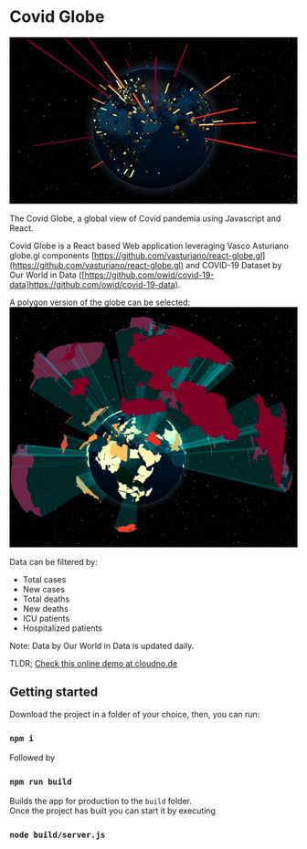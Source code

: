 # Covid Globe

![Covid Globe](/project-images/covid-globe-flat.png)

The Covid Globe, a global view of Covid pandemia using Javascript and React.

Covid Globe is a React based Web application leveraging Vasco Asturiano globe.gl components [https://github.com/vasturiano/react-globe.gl](https://github.com/vasturiano/react-globe.gl) and COVID-19 Dataset by Our World in Data ([https://github.com/owid/covid-19-data]https://github.com/owid/covid-19-data).

A polygon version of the globe can be selected:
![Polygons](/project-images/polygons.png)

Data can be filtered by:

* Total cases
* New cases
* Total deaths
* New deaths
* ICU patients
* Hospitalized patients

Note: Data by Our World in Data is updated daily.

TLDR; [Check this online demo at cloudno.de](http://coronaglobe.cloudno.de/)


## Getting started

Download the project in a folder of your choice, then, you can run:

### `npm i`

Followed by 

### `npm run build`

Builds the app for production to the `build` folder.\
Once the project has built you can start it by executing

### `node build/server.js`
